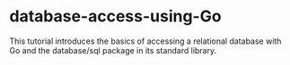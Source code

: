 # database-access-using-Go
This tutorial introduces the basics of accessing a relational database with Go and the database/sql package in its standard library.
